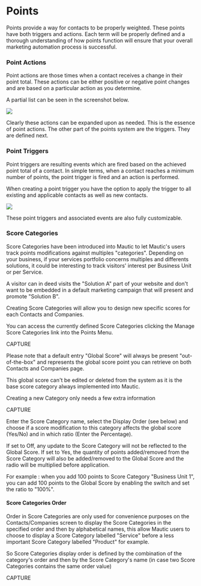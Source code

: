 # Points

Points provide a way for contacts to be properly weighted. These points have both triggers and actions. Each term will be properly defined and a thorough understanding of how points function will ensure that your overall marketing automation process is successful.

### Point Actions

Point actions are those times when a contact receives a change in their point total. These actions can be either positive or negative point changes and are based on a particular action as you determine.

A partial list can be seen in the screenshot below.

![](/points/media/new-point-action.jpg)

Clearly these actions can be expanded upon as needed. This is the essence of point actions. The other part of the points system are the triggers. They are defined next.

### Point Triggers

Point triggers are resulting events which are fired based on the achieved point total of a contact. In simple terms, when a contact reaches a minimum number of points, the point trigger is fired and an action is performed.

When creating a point trigger you have the option to apply the trigger to all existing and applicable contacts as well as new contacts.

![](/points/media/new-point-trigger-action.jpg)

These point triggers and associated events are also fully customizable.

### Score Categories

Score Categories have been introduced into Mautic to let Mautic's users track points modifications against multiples "categories".
Depending on your business, if your services portfolio concerns multiples and differents solutions, it could be interesting to track visitors' interest per Business Unit or per Service.

A visitor can in deed visits the "Solution A" part of your website and don't want to be embedded in a default marketing campaign that will present and promote "Solution B".

Creating Score Categories will allow you to design new specific scores for each Contacts and Companies.

You can access the currently defined Score Categories clicking the Manage Score Categories link into the Points Menu.

CAPTURE

Please note that a default entry "Global Score" will always be present "out-of-the-box" and represents the global score point you can retrieve on both Contacts and Companies page. 

This global score can't be edited or deleted from the system as it is the base score category always implemented into Mautic.

Creating a new Category only needs a few extra information

CAPTURE

Enter the Score Category name, select the Display Order (see below) and choose if a score modification to this category affects the global score (Yes/No) and in which ratio (Enter the Percentage).

If set to Off, any update to the Score Category will not be reflected to the Global Score.
If set to Yes, the quantity of points added/removed from the Score Category will also be added/removed to the Global Score and the radio will be multiplied before application.

For example : when you add 100 points to Score Category "Business Unit 1", you can add 100 points to the Global Score by enabling the switch and set the ratio to "100%".

#### Score Categories Order

Order in Score Categories are only used for convenience purposes on the Contacts/Companies screen to display the Score Categories in the specified order and then by alphabetical names, this allow Mautic users to choose to display a Score Category labelled "Service" before a less important Score Category labelled "Product" for example.

So Score Categories display order is defined by the combination of the category's order and then by the Score Category's name (in case two Score Categories contains the same order value)

CAPTURE
